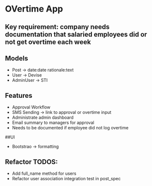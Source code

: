 # OVertime App

## Key requirement: company needs documentation that salaried employees did or not get overtime each week

## Models
- Post      -> date:date rationale:text
- User      -> Devise
- AdminUser -> STI

## Features
- Approval Workflow
- SMS Sending -> link to approval or overtime input
- Administrate admin dashboard
- Email summary to managers for approval
- Needs to be documented if employee did not log overtime

##UI
- Bootstrao -> formatting

## Refactor TODOS:
- Add full_name method for users
- Refactor user association integration test in post_spec
